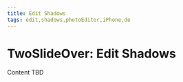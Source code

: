 ```yaml
---
title: Edit Shadows
tags: edit,shadows,photoEditor,iPhone,de
---
```


# TwoSlideOver: Edit Shadows

Content TBD
